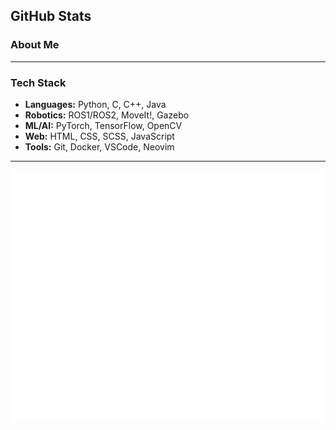 
## GitHub Stats

### About Me
<!-- Computer Engineering student passionate about embedded systems and AI. I build robotics and deep‑learning projects using ROS2, Gazebo, and PyTorch. -->

---

### Tech Stack
- **Languages:** Python, C, C++, Java  
- **Robotics:** ROS1/ROS2, MoveIt!, Gazebo  
- **ML/AI:** PyTorch, TensorFlow, OpenCV  
- **Web:** HTML, CSS, SCSS, JavaScript  
- **Tools:** Git, Docker, VSCode, Neovim  

---

<!-- ### Contact
- ✉️ Email: ardamike21@hotmail.com  
- 🔗 [LinkedIn](https://linkedin.com/in/ardamike)  
- 🐦 [Twitter](https://twitter.com/ardamike)
- 📝 Blog: medium.com/@ardamike  

--- -->

<!-- ### Open Source Contributions
- 

--- -->

<!-- > “Code is a tool to make the world a better place.”   -->


<picture>
  <img src="/github-metrics.svg" alt="GitHub Metrics">
</picture>
